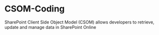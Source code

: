 # CSOM-Coding
SharePoint Client Side Object Model (CSOM) allows developers to retrieve, update and manage data in SharePoint Online
